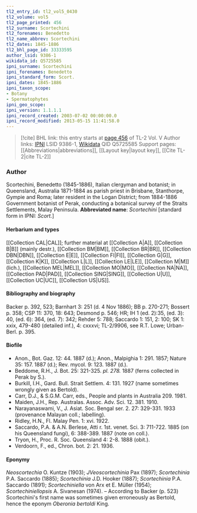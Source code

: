 ```yaml
---
tl2_entry_id: tl2_vol5_0430
tl2_volume: vol5
tl2_page_printed: 456
tl2_surname: Scortechini
tl2_forenames: Benedetto
tl2_name_abbrev: Scortechini
tl2_dates: 1845-1886
tl2_bhl_page_id: 33333595
author_lsid: 9386-1
wikidata_id: Q5725585
ipni_surname: Scortechini
ipni_forenames: Benedetto
ipni_standard_form: Scort.
ipni_dates: 1845-1886
ipni_taxon_scope: 
- Botany
- Spermatophytes
ipni_geo_scope: 
ipni_version: 1.1.1.1
ipni_record_created: 2003-07-02 00:00:00.0
ipni_record_modified: 2013-05-15 11:41:58.0
---
```


> [!cite] BHL link: this entry starts at [page 456](https://www.biodiversitylibrary.org/page/33333595) of TL-2 Vol. V
> Author links: [IPNI](https://www.ipni.org/a/9386-1) LSID 9386-1, [Wikidata](https://www.wikidata.org/wiki/Q5725585) QID Q5725585
> Support pages: [[Abbreviations|abbreviations]], [[Layout key|layout key]], [[Cite TL-2|cite TL-2]]

### Author

Scortechini, Benedetto (1845-1886), Italian clergyman and botanist; in Queensland, Australia 1871-1884 as parish priest in Brisbane, Stanthorpe, Gympie and Roma; later resident in the Logan District; from 1884-1886 Government botanist of Perak, conducting a botanical survey of the Straits Settlements, Malay Peninsula. 
**Abbreviated name**: *Scortechini* \[standard form in IPNI: *Scort.*\]

#### Herbarium and types

[[Collection CAL|CAL]]; further material at [[Collection A|A]], [[Collection B|B]] (mainly destr.), [[Collection BM|BM]], [[Collection BR|BR]], [[Collection DBN|DBN]], [[Collection E|E]], [[Collection FI|FI]], [[Collection G|G]], [[Collection K|K]], [[Collection L|L]], [[Collection LE|LE]], [[Collection M|M]] (lich.), [[Collection MEL|MEL]], [[Collection MO|MO]], [[Collection NA|NA]], [[Collection PAD|PAD]], [[Collection SING|SING]], [[Collection U|U]], [[Collection UC|UC]], [[Collection US|US]].

#### Bibliography and biography

Backer p. 392, 523; Barnhart 3: 251 (d. 4 Nov 1886); BB p. 270-271; Bossert p. 358; CSP 11: 370, 18: 643; Desmond p. 546; HR; IH 1 (ed. 2):35, (ed. 3): 40, (ed. 6): 364, (ed. 7): 342; Rehder 5: 788; Saccardo 1: 151, 2: 100; SK 1: xxix, 479-480 (detailed inf.), 4: cxxxvi; TL-2/9906, see R.T. Lowe; Urban-Berl. p. 395.

#### Biofile

- Anon., Bot. Gaz. 12: 44. 1887 (d.); Anon., Malpighia 1: 291. 1857; Nature 35: 157. 1887 (d.); Rev. mycol. 9: 123. 1887 (d.).
- Beddome, R.H., J. Bot. 25: 321-325. *pl. 278.* 1887 (ferns collected in Perak by S.).
- Burkill, I.H., Gard. Bull. Strait Settlem. 4: 131. 1927 (name sometimes wrongly given as Bertold).
- Carr, D.J., & S.G.M. Carr, eds., People and plants in Australia 209. 1981.
- Maiden, J.H., Rep. Australas. Assoc. Adv. Sci. 12. 381. 1910.
- Narayanaswami, V., J. Asiat. Soc. Bengal ser. 2. 27: 329-331. 1933 (provenance Malayan coll.; labelling).
- Ridley, H.N., Fl. Malay Pen. 1: xvi. 1922.
- Saccardo, P.A. & A.N. Berlese, Atti r. 1st. venet. Sci. 3: 711-722. 1885 (on his Queensland fungi), 6: 388-389. 1887 (note on coll.).
- Tryon, H., Proc. R. Soc. Queensland 4: 2-8. 1888 (obit.).
- Verdoorn, F., ed., Chron. bot. 2: 21. 1936.

#### Eponymy

*Neoscortechia* O. Kuntze (1903); *JVeoscortechinia* Pax (1897); *Scortechinia* P.A. Saccardo (1885); *Scortechinia* J.D. Hooker (1887); *Scortechinia* P.A. Saccardo (1891); *Scortechiniella* von Arx et E. Müller (1954); *Scortechiniellopsis* A. Sivanesan (1974). – According to Backer (p. 523) Scortechini's first name was sometimes given erroneously as Bertold, hence the eponym *Oberonia bertoldi* King.

